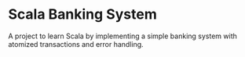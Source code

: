 # Scala Banking System
A project to learn Scala by implementing a simple banking system with atomized transactions and error handling.
